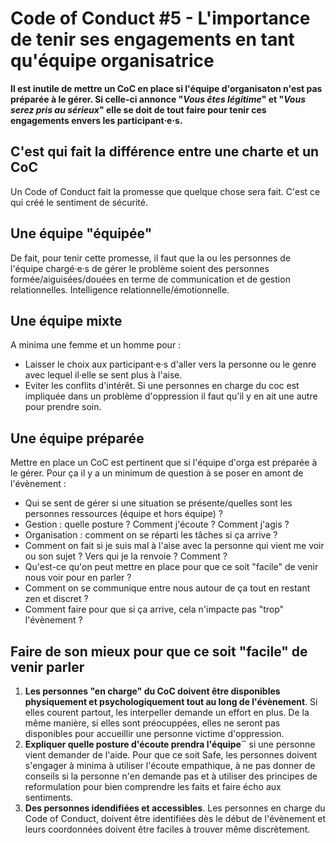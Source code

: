 # Code of Conduct #5 - L'importance de tenir ses engagements en tant qu'équipe organisatrice

**Il est inutile de mettre un CoC en place si l'équipe d'organisaton n'est pas préparée à le gérer. Si celle-ci annonce "*Vous êtes légitime*" et "*Vous serez pris au sérieux*" elle se doit de tout faire pour tenir ces engagements envers les participant·e·s.** 

## C'est qui fait la différence entre une charte et un CoC
Un Code of Conduct fait la promesse que quelque chose sera fait. C'est ce qui créé le sentiment de sécurité.

## Une équipe "équipée"
De fait, pour tenir cette promesse, il faut que la ou les personnes de l'équipe chargé·e·s de gérer le problème soient des personnes formée/aiguisées/douées en terme de communication et de gestion relationnelles. Intelligence relationnelle/émotionnelle. 

## Une équipe mixte
A minima une femme et un homme pour : 
- Laisser le choix aux participant·e·s d'aller vers la personne ou le genre avec lequel il·elle se sent plus à l'aise. 
- Eviter les conflits d'intérêt. Si une personnes en charge du coc est impliquée dans un problème d'oppression il faut qu'il y en ait une autre pour prendre soin.

## Une équipe préparée
Mettre en place un CoC est pertinent que si l'équipe d'orga est préparée à le gérer. Pour ça il y a un minimum de question à se poser en amont de l'évènement :
- Qui se sent de gérer si une situation se présente/quelles sont les personnes ressources (équipe et hors équipe) ?
- Gestion : quelle posture ? Comment j'écoute ? Comment j'agis ?
- Organisation : comment on se réparti les tâches si ça arrive ?
- Comment on fait si je suis mal à l'aise avec la personne qui vient me voir ou son sujet ? Vers qui je la renvoie ? Comment ?
- Qu'est-ce qu'on peut mettre en place pour que ce soit "facile" de venir nous voir pour en parler ?
- Comment on se communique entre nous autour de ça tout en restant zen et discret ?
- Comment faire pour que si ça arrive, cela n'impacte pas "trop" l'évènement ?

## Faire de son mieux pour que ce soit "facile" de venir parler
1) **Les personnes "en charge" du CoC doivent être disponibles physiquement et psychologiquement tout au long de l'évènement**. Si elles courent partout, les interpeller demande un effort en plus. De la même manière, si elles sont préocuppées, elles ne seront pas disponibles pour accueillir une personne victime d'oppression.  
2) **Expliquer quelle posture d'écoute prendra l'équipe¨** si une personne vient demander de l'aide. Pour que ce soit Safe, les personnes doivent s'engager à minima à utiliser l'écoute empathique, à ne pas donner de conseils si la personne n'en demande pas et à utiliser des principes de reformulation pour bien comprendre les faits et faire écho aux sentiments.  
3) **Des personnes idendifiées et accessibles**. Les personnes en charge du Code of Conduct, doivent être identifiées dès le début de l'évènement et leurs coordonnées doivent être faciles à trouver même discrètement.  



